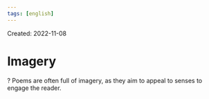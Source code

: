 ```yaml
---
tags: [english] 
---
```

Created: 2022-11-08

# Imagery
? 
Poems are often full of imagery, as they aim to appeal to senses to engage the reader.